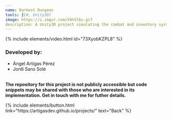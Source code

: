 ```yaml
---
name: Darkest Dungeon
tools: [C#, Unity3D]
image: https://i.imgur.com/V4hSl6u.gif
description: A Unity3D project simulating the combat and inventory systems of the indie game Darkest Dungeon.
---
```


{% include elements/video.html id="73XyobKZPL8" %}

### Developed by:
- Ángel Artigas Pérez
- Jordi Sans Solé

**<br>The repository for this project is not publicly accessible but code snippets may be shared with those who are interested in its implementation. Get in touch with me for futher details.**

<p class="text-center">
{% include elements/button.html link="https://artigasdev.github.io/projects/" text="Back" %}
</p>